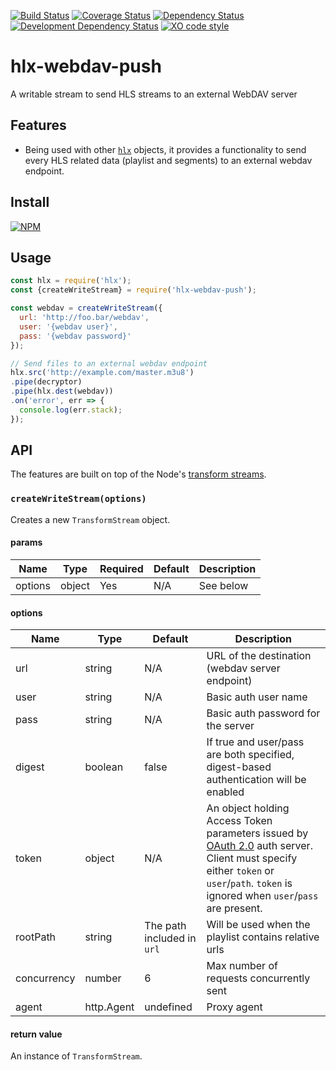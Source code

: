 [![Build Status](https://travis-ci.org/hlxjs/hlx-webdav-push.svg?branch=master)](https://travis-ci.org/hlxjs/hlx-webdav-push)
[![Coverage Status](https://coveralls.io/repos/github/hlxjs/hlx-webdav-push/badge.svg?branch=master)](https://coveralls.io/github/hlxjs/hlx-webdav-push?branch=master)
[![Dependency Status](https://david-dm.org/hlxjs/hlx-webdav-push.svg)](https://david-dm.org/hlxjs/hlx-webdav-push)
[![Development Dependency Status](https://david-dm.org/hlxjs/hlx-webdav-push/dev-status.svg)](https://david-dm.org/hlxjs/hlx-webdav-push#info=devDependencies)
[![XO code style](https://img.shields.io/badge/code_style-XO-5ed9c7.svg)](https://github.com/sindresorhus/xo)

# hlx-webdav-push
A writable stream to send HLS streams to an external WebDAV server

## Features
* Being used with other [`hlx`](https://github.com/hlxjs) objects, it provides a functionality to send every HLS related data (playlist and segments) to an external webdav endpoint.

## Install
[![NPM](https://nodei.co/npm/hlx-webdav-push.png?mini=true)](https://nodei.co/npm/hlx-webdav-push/)

## Usage

```js
const hlx = require('hlx');
const {createWriteStream} = require('hlx-webdav-push');

const webdav = createWriteStream({
  url: 'http://foo.bar/webdav',
  user: '{webdav user}',
  pass: '{webdav password}'
});

// Send files to an external webdav endpoint
hlx.src('http://example.com/master.m3u8')
.pipe(decryptor)
.pipe(hlx.dest(webdav))
.on('error', err => {
  console.log(err.stack);
});
```
## API
The features are built on top of the Node's [transform streams](https://nodejs.org/api/stream.html#stream_class_stream_transform).

### `createWriteStream(options)`
Creates a new `TransformStream` object.

#### params
| Name    | Type   | Required | Default | Description   |
| ------- | ------ | -------- | ------- | ------------- |
| options | object | Yes       | N/A      | See below     |

#### options
| Name        | Type   | Default | Description                       |
| ----------- | ------ | ------- | --------------------------------- |
| url | string | N/A     | URL of the destination (webdav server endpoint) |
| user | string | N/A   | Basic auth user name |
| pass | string | N/A   | Basic auth password for the server |
| digest | boolean | false   | If true and user/pass are both specified, digest-based authentication will be enabled |
| token | object | N/A   | An object holding Access Token parameters issued by [OAuth 2.0](https://tools.ietf.org/html/rfc6749) auth server. Client must specify either `token` or `user`/`path`. `token` is ignored when `user`/`pass` are present. |
| rootPath | string | The path included in `url` | Will be used when the playlist contains relative urls |
| concurrency | number | 6       | Max number of requests concurrently sent |
| agent | http.Agent | undefined       | Proxy agent |


#### return value
An instance of `TransformStream`.
